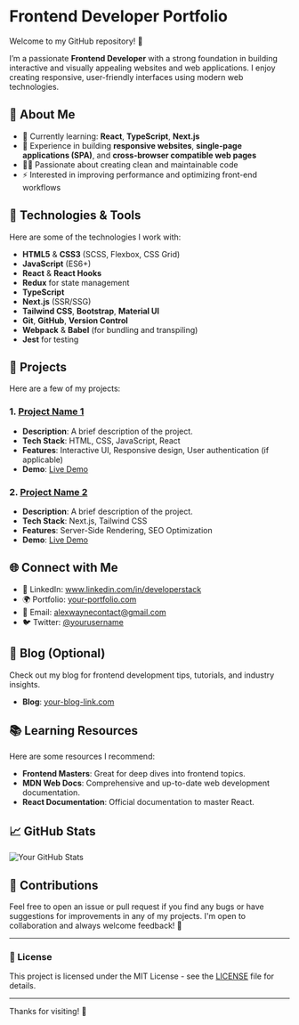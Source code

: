 # Frontend Developer Portfolio

Welcome to my GitHub repository! 👋

I’m a passionate **Frontend Developer** with a strong foundation in building interactive and visually appealing websites and web applications. I enjoy creating responsive, user-friendly interfaces using modern web technologies.

## 🚀 About Me

- 🌱 Currently learning: **React**, **TypeScript**, **Next.js**
- 💼 Experience in building **responsive websites**, **single-page applications (SPA)**, and **cross-browser compatible web pages**
- 🧑‍💻 Passionate about creating clean and maintainable code
- ⚡ Interested in improving performance and optimizing front-end workflows

## 🔧 Technologies & Tools

Here are some of the technologies I work with:

- **HTML5** & **CSS3** (SCSS, Flexbox, CSS Grid)
- **JavaScript** (ES6+)
- **React** & **React Hooks**
- **Redux** for state management
- **TypeScript**
- **Next.js** (SSR/SSG)
- **Tailwind CSS**, **Bootstrap**, **Material UI**
- **Git**, **GitHub**, **Version Control**
- **Webpack** & **Babel** (for bundling and transpiling)
- **Jest** for testing

## 💼 Projects

Here are a few of my projects:

### 1. [**Project Name 1**](https://github.com/yourusername/project1)
   - **Description**: A brief description of the project.
   - **Tech Stack**: HTML, CSS, JavaScript, React
   - **Features**: Interactive UI, Responsive design, User authentication (if applicable)
   - **Demo**: [Live Demo](http://link-to-demo.com)

### 2. [**Project Name 2**](https://github.com/yourusername/project2)
   - **Description**: A brief description of the project.
   - **Tech Stack**: Next.js, Tailwind CSS
   - **Features**: Server-Side Rendering, SEO Optimization
   - **Demo**: [Live Demo](http://link-to-demo.com)

## 🌐 Connect with Me
- 💼 LinkedIn: www.linkedin.com/in/developerstack
- 🌍 Portfolio: [your-portfolio.com](http://your-portfolio.com)
- 📧 Email: alexwaynecontact@gmail.com
- 🐦 Twitter: [@yourusername](https://twitter.com/yourusername)

## 📝 Blog (Optional)

Check out my blog for frontend development tips, tutorials, and industry insights.

- **Blog**: [your-blog-link.com](http://your-blog-link.com)

## 📚 Learning Resources

Here are some resources I recommend:

- **Frontend Masters**: Great for deep dives into frontend topics.
- **MDN Web Docs**: Comprehensive and up-to-date web development documentation.
- **React Documentation**: Official documentation to master React.

## 📈 GitHub Stats

![Your GitHub Stats](https://github-readme-stats.vercel.app/api?username=yourusername&show_icons=true&hide_title=true&hide=prs&count_private=true&hide_border=true)

## 🤝 Contributions

Feel free to open an issue or pull request if you find any bugs or have suggestions for improvements in any of my projects. I'm open to collaboration and always welcome feedback! 🚀

---

### 📜 License

This project is licensed under the MIT License - see the [LICENSE](LICENSE) file for details.

---

Thanks for visiting! 🌟

